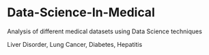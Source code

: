 # Data-Science-In-Medical

Analysis of different medical datasets using Data Science techniques

Liver Disorder, Lung Cancer, Diabetes, Hepatitis

